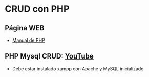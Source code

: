 # CRUD con PHP
## Página WEB

- [Manual de PHP](https://desarrolloweb.com/manuales/manual-php.html)


## PHP Mysql CRUD:  [YouTube](https://youtu.be/pn2v9lPakHQ)
- Debe estar instalado xampp con Apache y MySQL inicializado
